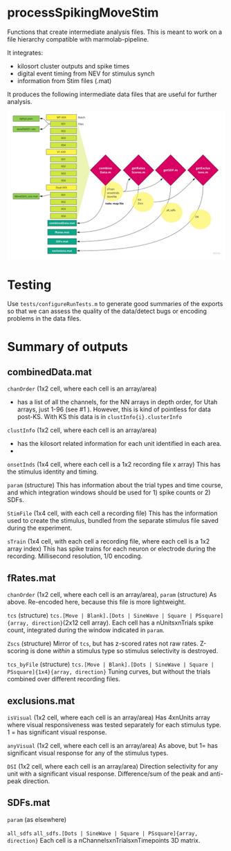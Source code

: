 # processSpikingMoveStim
Functions that create intermediate analysis files. This is meant to work on a file hierarchy compatible with marmolab-pipeline. 

It integrates: 
- kilosort cluster outputs and spike times
- digital event timing from NEV for stimulus synch
- information from Stim files (.mat)

It produces the following intermediate data files that are useful for further analysis. 

![Picture of how things fit together](workflow.jpg)

# Testing
Use `tests/configureRunTests.m` to generate good summaries of the exports so that we can assess the quality of the data/detect bugs or encoding problems in the data files. 

# Summary of outputs
## combinedData.mat
`chanOrder` (1x2 cell, where each cell is an array/area)
- has a list of all the channels, for the NN arrays in depth order, for Utah arrays, just 1-96 (see #1 ). However, this is kind of pointless for data post-KS. With KS this data is in `clustInfo{i}.clusterInfo`

`clustInfo` (1x2 cell, where each cell is an array/area)
- has the kilosort related information for each unit identified in each area.
- 
`onsetInds` (1x4 cell, where each cell is a 1x2 recording file x array)
This has the stimulus identity and timing.

`param` (structure)
This has information about the trial types and time course, and which integration windows should be used for 1) spike counts or 2) SDFs. 

`StimFile` (1x4 cell, with each cell a recording file)
This has the information used to create the stimulus, bundled from the separate stimulus file saved during the experiment.

`sTrain` (1x4 cell, with each cell a recording file, where each cell is a 1x2 array index)
This has spike trains for each neuron or electrode during the recording. Millisecond resolution, 1/0 encoding.

## fRates.mat
`chanOrder` (1x2 cell, where each cell is an array/area), `param` (structure)
As above. Re-encoded here, because this file is more lightweight.

`tcs` (structure)
`tcs.[Move | Blank].[Dots | SineWave | Square | PSsquare]{array, direction}`(2x12 cell array). Each cell has a nUnitsxnTrials spike count, integrated during the window indicated in `param`. 

`Zscs` (structure)
Mirror of `tcs`, but has z-scored rates not raw rates. Z-scoring is done *within* a stimulus type so stimulus selectivity is destroyed.

`tcs_byFile` (structure)
`tcs.[Move | Blank].[Dots | SineWave | Square | PSsquare]{1x4}{array, direction}`
Tuning curves, but without the trials combined over different recording files.

## exclusions.mat
`isVisual` (1x2 cell, where each cell is an array/area)
Has 4xnUnits array where visual responsiveness was tested separately for each stimulus type. 1 = has significant visual response.

`anyVisual` (1x2 cell, where each cell is an array/area)
As above, but 1= has significant visual response for any of the stimulus types. 

`DSI` (1x2 cell, where each cell is an array/area)
Direction selectivity for any unit with a significant visual response. Difference/sum of the peak and anti-peak direction.

## SDFs.mat

`param` (as elsewhere)

`all_sdfs` 
`all_sdfs.[Dots | SineWave | Square | PSsquare]{array, direction}`
Each cell is a nChannelsxnTrialsxnTimepoints 3D matrix.
